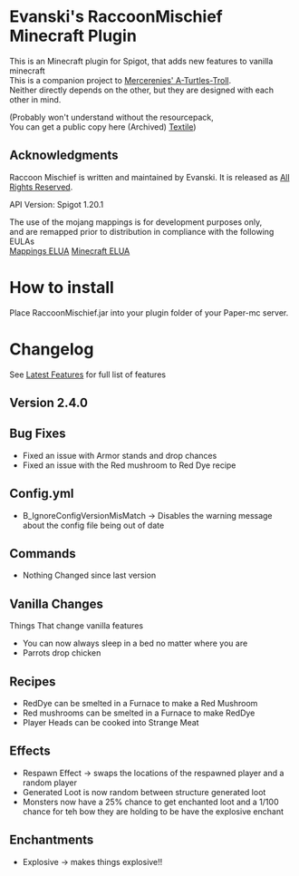 # Evanski's RaccoonMischief Minecraft Plugin

This is an Minecraft plugin for Spigot, that adds new features to vanilla minecraft  
This is a companion project to [Mercerenies' A-Turtles-Troll](https://github.com/Mercerenies/a-turtles-troll).   
Neither directly depends on the other, but they are designed with each other in mind.

(Probably won't understand without the resourcepack,   
You can get a public copy here (Archived) [Textile](https://github.com/EvanSkiStudios/Textile))

## Acknowledgments
Raccoon Mischief is written and maintained by Evanski. It is
released as [All Rights Reserved](LICENSE).

API Version: Spigot 1.20.1

The use of the mojang mappings is for development purposes only,  
and are remapped prior to distribution in compliance with the following EULAs  
[Mappings ELUA](https://gist.github.com/Dinnerbone/07b20a9f02e50a569217df6449cc1185/#file-gistfile1-txt)
[Minecraft ELUA](https://www.minecraft.net/en-us/eula)

# How to install
Place RaccoonMischief.jar into your plugin folder of your Paper-mc server.

# Changelog
See [Latest Features](https://github.com/EvanSkiStudios/Raccoon-Mischief/blob/master/Features/Features_Latest_.md) for full list of features

## Version 2.4.0

## Bug Fixes
* Fixed an issue with Armor stands and drop chances
* Fixed an issue with the Red mushroom to Red Dye recipe

## Config.yml
* B_IgnoreConfigVersionMisMatch -> Disables the warning message about the config file being out of date

## Commands
* Nothing Changed since last version

## Vanilla Changes
Things That change vanilla features
* You can now always sleep in a bed no matter where you are
* Parrots drop chicken

## Recipes
* RedDye can be smelted in a Furnace to make a Red Mushroom
* Red mushrooms can be smelted in a Furnace to make RedDye
* Player Heads can be cooked into Strange Meat

## Effects
* Respawn Effect -> swaps the locations of the respawned player and a random player
* Generated Loot is now random between structure generated loot
* Monsters now have a 25% chance to get enchanted loot and a 1/100 chance for teh bow they are holding to be have the explosive enchant

## Enchantments
* Explosive -> makes things explosive!!
